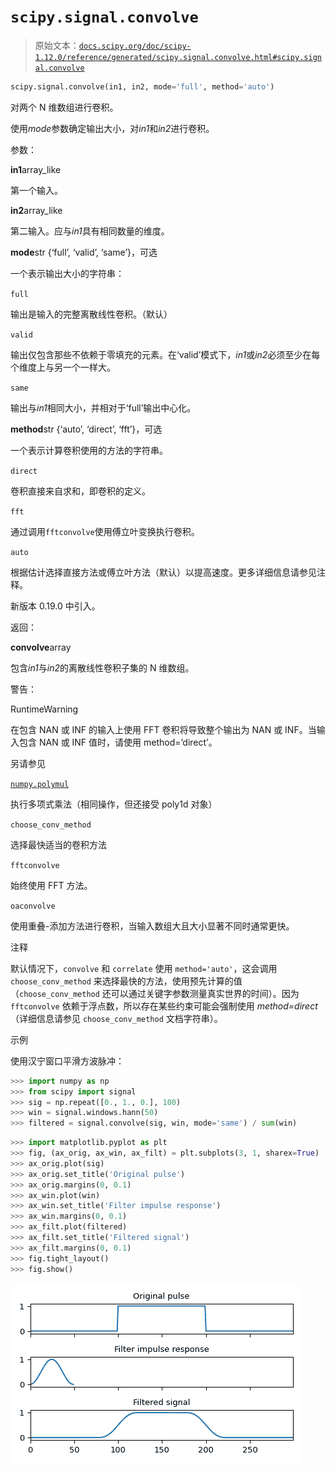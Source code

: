 # `scipy.signal.convolve`

> 原始文本：[`docs.scipy.org/doc/scipy-1.12.0/reference/generated/scipy.signal.convolve.html#scipy.signal.convolve`](https://docs.scipy.org/doc/scipy-1.12.0/reference/generated/scipy.signal.convolve.html#scipy.signal.convolve)

```py
scipy.signal.convolve(in1, in2, mode='full', method='auto')
```

对两个 N 维数组进行卷积。

使用*mode*参数确定输出大小，对*in1*和*in2*进行卷积。

参数：

**in1**array_like

第一个输入。

**in2**array_like

第二输入。应与*in1*具有相同数量的维度。

**mode**str {‘full’, ‘valid’, ‘same’}，可选

一个表示输出大小的字符串：

`full`

输出是输入的完整离散线性卷积。（默认）

`valid`

输出仅包含那些不依赖于零填充的元素。在‘valid’模式下，*in1*或*in2*必须至少在每个维度上与另一个一样大。

`same`

输出与*in1*相同大小，并相对于‘full’输出中心化。

**method**str {‘auto’, ‘direct’, ‘fft’}，可选

一个表示计算卷积使用的方法的字符串。

`direct`

卷积直接来自求和，即卷积的定义。

`fft`

通过调用`fftconvolve`使用傅立叶变换执行卷积。

`auto`

根据估计选择直接方法或傅立叶方法（默认）以提高速度。更多详细信息请参见注释。

新版本 0.19.0 中引入。

返回：

**convolve**array

包含*in1*与*in2*的离散线性卷积子集的 N 维数组。

警告：

RuntimeWarning

在包含 NAN 或 INF 的输入上使用 FFT 卷积将导致整个输出为 NAN 或 INF。当输入包含 NAN 或 INF 值时，请使用 method=’direct’。

另请参见

[`numpy.polymul`](https://numpy.org/devdocs/reference/generated/numpy.polymul.html#numpy.polymul "(在 NumPy v2.0.dev0 版本中)")

执行多项式乘法（相同操作，但还接受 poly1d 对象）

`choose_conv_method`

选择最快适当的卷积方法

`fftconvolve`

始终使用 FFT 方法。

`oaconvolve`

使用重叠-添加方法进行卷积，当输入数组大且大小显著不同时通常更快。

注释

默认情况下，`convolve` 和 `correlate` 使用 `method='auto'`，这会调用 `choose_conv_method` 来选择最快的方法，使用预先计算的值（`choose_conv_method` 还可以通过关键字参数测量真实世界的时间）。因为 `fftconvolve` 依赖于浮点数，所以存在某些约束可能会强制使用 *method=direct*（详细信息请参见 `choose_conv_method` 文档字符串）。

示例

使用汉宁窗口平滑方波脉冲：

```py
>>> import numpy as np
>>> from scipy import signal
>>> sig = np.repeat([0., 1., 0.], 100)
>>> win = signal.windows.hann(50)
>>> filtered = signal.convolve(sig, win, mode='same') / sum(win) 
```

```py
>>> import matplotlib.pyplot as plt
>>> fig, (ax_orig, ax_win, ax_filt) = plt.subplots(3, 1, sharex=True)
>>> ax_orig.plot(sig)
>>> ax_orig.set_title('Original pulse')
>>> ax_orig.margins(0, 0.1)
>>> ax_win.plot(win)
>>> ax_win.set_title('Filter impulse response')
>>> ax_win.margins(0, 0.1)
>>> ax_filt.plot(filtered)
>>> ax_filt.set_title('Filtered signal')
>>> ax_filt.margins(0, 0.1)
>>> fig.tight_layout()
>>> fig.show() 
```

![../../_images/scipy-signal-convolve-1.png](img/6b195380a13a9d1c6a70780b6b8e669c.png)
